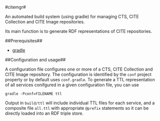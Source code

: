 #citemgr#

An automated build system (using gradle) for managing CTS, CITE Collection and CITE Image repositories.

Its main function is to generate RDF representations of CITE repositories.

##Prerequisites##

- [gradle](http://www.gradle.org/)


##Configuration  and usage##

A configuration file configures one or more of a CTS, CITE Collection and 
CITE Image repository. The configuration is identified by the `conf` project
property or by default uses `conf.gradle`.  To generate a TTL representation of
all services conifgured in a given configuration file, you can use

    gradle -Pconf=FILENAME ttl
    

Output in `build/ttl` will include individual TTL files for each service, and a composite
file `all.ttl` with appropriate `@prefix` statements so it can be directly loaded into
an RDF triple store.





